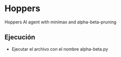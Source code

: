 # Hoppers
Hoppers AI agent with minimax and alpha-beta-pruning

## Ejecución
- Ejecutar el archivo con el nombre alpha-beta.py
